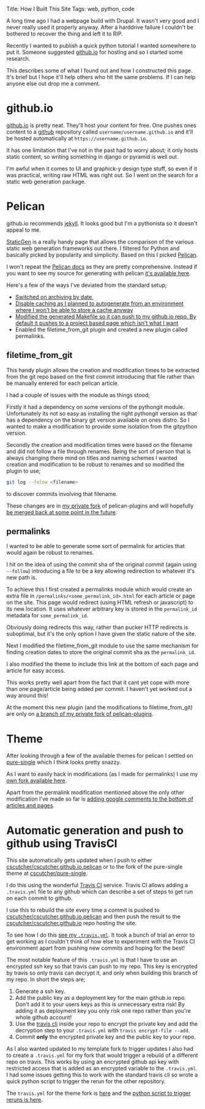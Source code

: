 Title: How I Built This Site
Tags: web, python, code

[github.io]: https://pages.github.com/
[github]: https://github.com
[pelican]: http://blog.getpelican.com/

A long time ago I had a webpage build with Drupal. It wasn't very good and I never really used
it properly anyway.
After a harddrive failure I couldn't be bothered to recover the thing and left it to RIP.

Recently I wanted to publish a quick python tutorial I wanted somewhere to put it.
Someone suggested [github.io][github.io] for hosting and so I started some research.

This describes some of what I found out and how I constructed this page.
It's brief but I hope it'll help others who hit the same problems.
If I can help anyone else out drop me a comment.


github.io
=========

[github.io][github.io] is pretty neat.
They'll host your content for free. One pushes ones content to a [github][github] repository
called `username/username.github.io` and it'll be hosted automatically at
`https://username.github.io`.

It has one limitation that I've not in the past had to worry about; it only hosts
static content, so writing something in django or pyramid is well out.

I'm awful when it comes to UI and graphick-y design type stuff, so even if it was practical,
writing raw HTML was right out. So I went on the search for a static web generation package.

Pelican
=======
github.io recommends [jekyll](http://jekyllrb.com/).
It looks good but I'm a pythonista so it doesn't appeal to me.

[StaticGen](https://www.staticgen.com/) is a really handy page that allows the comparison of
the various static web generation frameworks out there.
I filtered for Python and basically picked by popularity and simplicity.
Based on this I picked [Pelican][pelican].

I won't repeat the [Pelican docs](http://docs.getpelican.com/en/3.5.0/)
as they are pretty comprehensive. Instead if you want to see my source for generating with pelican
[it's available here](https://github.com/cscutcher/cscutcher.github.io.pelican).

Here's a few of the ways I've deviated from the standard setup;

* [Switched on archiving by date.](https://github.com/cscutcher/cscutcher.github.io.pelican/blob/master/pelicanconf.py#L40)
* [Disable caching as I planned to autogenerate from an environment where I won't be able to store a cache anyway](https://github.com/cscutcher/cscutcher.github.io.pelican/blob/master/pelicanconf.py#L48)
* [Modified the generated Makefile so it can push to my github.io repo. By default it pushes to a project based page which isn't what I want](https://github.com/cscutcher/cscutcher.github.io.pelican/blob/master/Makefile)
* Enabled the filetime_from_git plugin and created a new plugin called permalinks.

filetime_from_git
-----------------
This handy plugin allows the creation and modification times to be extracted from the git repo
based on the first commit introducing that file rather than be manually entered for each pelican
article.

I had a couple of issues with the module as things stood;

Firstly it had a dependency on some versions of the pythongit module.
Unfortunately its not so easy as installing the right pythongit version as that has a dependency
on the binary git version available on ones distro.
So I wanted to make a modification to provide some isolation from the gitpython version.

Secondly the creation and modification times were based on the filename and did not follow a file
through renames. Being the sort of person that is always changing there mind on titles and naming
schemes I wanted creation and modification to be robust to renames and so modified the plugin to
use;
```bash
git log --folow <filename>
```
to discover commits involving that filename.

These changes are in [my private fork](https://github.com/cscutcher/pelican-plugins/commit/47269dd35b9236de7fc84fa99fb9e41c8d975c05)
of pelican-plugins and will hopefully [be merged back at some point in the future](https://github.com/getpelican/pelican-plugins/pull/473).

permalinks
----------
I wanted to be able to generate some sort of permalink for articles that would again be
robust to renames.

I hit on the idea of using the commit sha of the original commit (again using `--follow`)
introducing a file to be a key allowing redirection to whatever it's new path is.

To achieve this I first created a permalinks module which would create an extra file
in `/permalinks/<some_permalink_id>.html` for each article or page on the site. This page
would redirect (using HTML refresh or javascript) to its new location. It uses whatever
arbitrary key is stored in the `permalink_id` metadata for `some_permalink_id`.

Obviously doing redirects this way, rather than pucker HTTP redirects is suboptimal, but it's the
only option I have given the static nature of the site.

Next I modified the filetime_from_git module to use the same mechanism for finding creation
dates to store the original commit sha as the `permalink_id`.

I also modified the theme to include this link at the bottom of each page and article for easy
access.

This works pretty well apart from the fact that it cant yet cope with more than one page/article
being added per commit. I haven't yet worked out a way around this!

At the moment this new plugin (and the modifications to filetime_from_git) are only on
[a branch of my private fork of pelican-plugins](https://github.com/cscutcher/pelican-plugins/tree/permalinks).


Theme
=====
After looking through a few of the available themes for pelican I settled on
[pure-single](https://github.com/PurePelicanTheme/pure-single) which I think looks pretty snazzy.

As I want to easily hack in modifications (as I made for permalinks) I use my [own fork available
here](https://github.com/cscutcher/pure-single).

Apart from the permalink modification mentioned above the only other modification I've made
so far is [adding google comments to the bottom of articles and pages](https://github.com/cscutcher/pure-single/blob/master/templates/google.html).


Automatic generation and push to github using TravisCI
======================================================

This site automatically gets updated when I push to either
[cscutcher/cscutcher.github.io.pelican](https://github.com/cscutcher/cscutcher.github.io.pelican)
or to the fork of the pure-single theme at [cscutcher/pure-single](https://github.com/cscutcher/pure-single).

I do this using the wonderful [Travis CI](http://travis-ci.org/) service. Travis CI allows
adding a `.travis.yml` file to any github which can describe a set of steps to get run on
each commit to github.

I use this to rebuild the site every time a commit is pushed to
[cscutcher/cscutcher.github.io.pelican](https://github.com/cscutcher/cscutcher.github.io.pelican)
and then push the result to the
[cscutcher/cscutcher.github.io](https://github.com/cscutcher/cscutcher.github.io)
repo hosting the site.

To see how I do this [see my `.travis.yml`](https://github.com/cscutcher/cscutcher.github.io.pelican/blob/master/.travis.yml).
It took a bunch of trial an error to get working as I couldn't think of how else to experiment
with the Travis CI environment apart from pushing new commits and hoping for the best!

The most notable feature of this `.travis.yml` is that I have to use an encrypted ssh key so that
travis can push to my repo.
This key is encrypted by travis so only travis can decrypt it, and only when building this branch
of my repo.
In short the steps are;

1. Generate a ssh key.
2. Add the public key as a deployment key for the main github.io repo.
   Don't add it to your users keys as this is unnecessary extra risk!
   By adding it as deployment key you only risk one repo rather than you're whole github account!
3. Use the [travis cli](https://github.com/travis-ci/travis#readme) inside your repo to encrypt
   the private key and add the decryption step to your `.travis.yml` with `travis encrypt-file --add`.
4. Commit **only** the encrypted private key and the public key to your repo.

As I also wanted updated to my template fork to trigger updates I also had to create a `.travis.yml`
for my fork that would trigger a rebuild of a different repo on travis.
This works by using an encrypted github api key with restricted access that is added as an encrypted
variable to the `.travis.yml`.
I had some issues getting this to work with the standard travis cli so wrote a quick python
script to trigger the rerun for the other repository.

The `travis.yml` for the theme fork is [here](https://github.com/cscutcher/pure-single/blob/master/.travis.yml)
and the [python script to trigger reruns is here](https://github.com/cscutcher/travis_restart_trigger).

